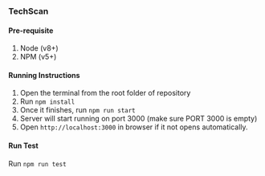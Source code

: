 ### TechScan

#### Pre-requisite
1. Node (v8+)
1. NPM (v5+)

#### Running Instructions
1. Open the terminal from the root folder of repository
2. Run `npm install`
3. Once it finishes, run `npm run start`
4. Server will start running on port 3000 (make sure PORT 3000 is empty)
5. Open `http://localhost:3000` in browser if it not opens automatically.


#### Run Test
Run `npm run test`
